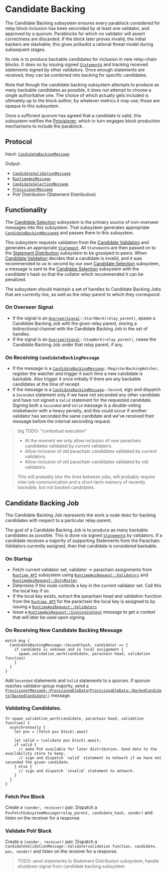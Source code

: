 # Candidate Backing

The Candidate Backing subsystem ensures every parablock considered for relay block inclusion has been seconded by at least one validator, and approved by a quorum. Parablocks for which no validator will assert correctness are discarded. If the block later proves invalid, the initial backers are slashable; this gives polkadot a rational threat model during subsequent stages.

Its role is to produce backable candidates for inclusion in new relay-chain blocks. It does so by issuing signed [`Statement`s][Statement] and tracking received statements signed by other validators. Once enough statements are received, they can be combined into backing for specific candidates.

Note that though the candidate backing subsystem attempts to produce as many backable candidates as possible, it does _not_ attempt to choose a single authoritative one. The choice of which actually gets included is ultimately up to the block author, by whatever metrics it may use; those are opaque to this subsystem.

Once a sufficient quorum has agreed that a candidate is valid, this subsystem notifies the [Provisioner][PV], which in turn engages block production mechanisms to include the parablock.

## Protocol

Input: [`CandidateBackingMessage`][CBM]

Output:

- [`CandidateValidationMessage`][CVM]
- [`RuntimeApiMessage`][RAM]
- [`CandidateSelectionMessage`][CSM]
- [`ProvisionerMessage`][PM]
- PoV Distribution (Statement Distribution)

## Functionality

The [Candidate Selection][CS] subsystem is the primary source of non-overseer messages into this subsystem. That subsystem generates appropriate [`CandidateBackingMessage`s][CBM] and passes them to this subsystem.

This subsystem requests validation from the [Candidate Validation][CV] and generates an appropriate [`Statement`][Statement]. All `Statement`s are then passed on to the [Statement Distribution][SD] subsystem to be gossiped to peers. When [Candidate Validation][CV] decides that a candidate is invalid, and it was recommended to us to second by our own [Candidate Selection][CS] subsystem, a message is sent to the [Candidate Selection][CS] subsystem with the candidate's hash so that the collator which recommended it can be penalized.

The subsystem should maintain a set of handles to Candidate Backing Jobs that are currently live, as well as the relay-parent to which they correspond.

### On Overseer Signal

* If the signal is an [`OverseerSignal`][OverseerSignal]`::StartWork(relay_parent)`, spawn a Candidate Backing Job with the given relay parent, storing a bidirectional channel with the Candidate Backing Job in the set of handles.
* If the signal is an [`OverseerSignal`][OverseerSignal]`::StopWork(relay_parent)`, cease the Candidate Backing Job under that relay parent, if any.

### On Receiving `CandidateBackingMessage`

* If the message is a [`CandidateBackingMessage`][CBM]`::RegisterBackingWatcher`, register the watcher and trigger it each time a new candidate is backable. Also trigger it once initially if there are any backable candidates at the time of receipt.
* If the message is a [`CandidateBackingMessage`][CBM]`::Second`, sign and dispatch a `Seconded` statement only if we have not seconded any other candidate and have not signed a `Valid` statement for the requested candidate. Signing both a `Seconded` and `Valid` message is a double-voting misbehavior with a heavy penalty, and this could occur if another validator has seconded the same candidate and we've received their message before the internal seconding request.

> big TODO: "contextual execution"
>
> * At the moment we only allow inclusion of _new_ parachain candidates validated by _current_ validators.
> * Allow inclusion of _old_ parachain candidates validated by _current_ validators.
> * Allow inclusion of _old_ parachain candidates validated by _old_ validators.
>
> This will probably blur the lines between jobs, will probably require inter-job communication and a short-term memory of recently backable, but not backed candidates.

## Candidate Backing Job

The Candidate Backing Job represents the work a node does for backing candidates with respect to a particular relay-parent.

The goal of a Candidate Backing Job is to produce as many backable candidates as possible. This is done via signed [`Statement`s][STMT] by validators. If a candidate receives a majority of supporting Statements from the Parachain Validators currently assigned, then that candidate is considered backable.

### On Startup

* Fetch current validator set, validator -> parachain assignments from [`Runtime API`][RA] subsystem using [`RuntimeApiRequest::Validators`][RAM] and [`RuntimeApiRequest::DutyRoster`][RAM]
* Determine if the node controls a key in the current validator set. Call this the local key if so.
* If the local key exists, extract the parachain head and validation function from the [`Runtime API`][RA] for the parachain the local key is assigned to by issuing a [`RuntimeApiRequest::Validators`][RAM]
* Issue a [`RuntimeApiRequest::SigningContext`][RAM] message to get a context that will later be used upon signing.

### On Receiving New Candidate Backing Message

```rust,ignore
match msg {
  CandidateBackingMessage::Second(hash, candidate) => {
    if candidate is unknown and in local assignment {
      spawn_validation_work(candidate, parachain head, validation function)
    }
  }
}
```

Add `Seconded` statements and `Valid` statements to a quorum. If quorum reaches validator-group majority, send a [`ProvisionerMessage::ProvisionableData(ProvisionableData::BackedCandidate(BackedCandidate))`][PM] message.

### Validating Candidates.

```rust,ignore
fn spawn_validation_work(candidate, parachain head, validation function) {
  asynchronously {
    let pov = (fetch pov block).await

    let valid = (validate pov block).await;
    if valid {
      // make PoV available for later distribution. Send data to the availability store to keep.
      // sign and dispatch `valid` statement to network if we have not seconded the given candidate.
    } else {
      // sign and dispatch `invalid` statement to network.
    }
  }
}
```

### Fetch Pov Block

Create a `(sender, receiver)` pair.
Dispatch a `PovFetchSubsystemMessage(relay_parent, candidate_hash, sender)` and listen on the receiver for a response.

### Validate PoV Block

Create a `(sender, receiver)` pair.
Dispatch a `CandidateValidationMessage::Validate(validation function, candidate, pov, sender)` and listen on the receiver for a response.

> TODO: send statements to Statement Distribution subsystem, handle shutdown signal from candidate backing subsystem

[OverseerSignal]: ../../types/overseer-protocol.md#overseer-signal
[Statement]: ../../types/backing.md#statement-type
[STMT]: ../../types/backing.md#statement-type
[CSM]: ../../types/overseer-protocol.md#candidate-selection-message
[RAM]: ../../types/overseer-protocol.md#runtime-api-message
[CVM]: ../../types/overseer-protocol.md#validation-request-type
[PM]: ../../types/overseer-protocol.md#provisioner-message
[CBM]: ../../types/overseer-protocol.md#candidate-backing-message

[CS]: candidate-selection.md
[CV]: ../utility/candidate-validation.md
[SD]: statement-distribution.md
[RA]: ../utility/runtime-api.md
[PV]: ../utility/provisioner.md
